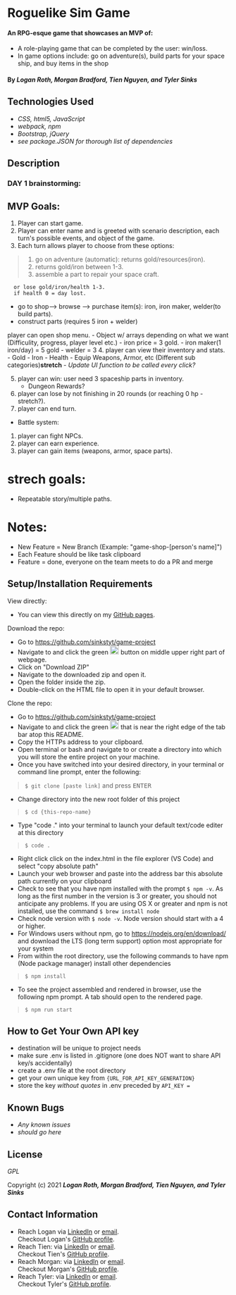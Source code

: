 # Roguelike Sim Game

#### An RPG-esque game that showcases an MVP of:
* A role-playing game that can be completed by the user: win/loss.
* In game options include: go on adventure(s), build parts for your space ship, and buy items in the shop

#### By _**Logan Roth, Morgan Bradford, Tien Nguyen, and Tyler Sinks**_

## Technologies Used

* _CSS, html5, JavaScript_
* _webpack, npm_
* _Bootstrap, jQuery_
* _see package.JSON for thorough list of dependencies_

## Description

### DAY 1 brainstorming:
## MVP Goals:

1. Player can start game.
2. Player can enter name and is greeted with scenario description, each turn's possible events, and object of the game.
3. Each turn allows player to choose from these options:
>  1. go on adventure (automatic): returns gold/resources(iron).
>  2. returns gold/iron between 1-3.
>  3. assemble a part to repair your space craft.
      
      or lose gold/iron/health 1-3.
      if health 0 = day lost.
  * go to shop--> browse --> purchase item(s): iron, iron maker, welder(to build parts).
  * construct parts (requires 5 iron + welder)

player can open shop menu.
    - Object w/ arrays depending on what we want (Difficulity, progress, player level etc.)
    - iron price = 3 gold.
    - iron maker(1 iron/day) = 5 gold
    - welder = 3
4. player can view their inventory and stats.
    - Gold
    - Iron
    - Health
    - Equip Weapons, Armor, etc (Different sub categories)**stretch**
    - _Update UI function to be called every click?_

5. player can win: user need 3 spaceship parts in inventory.
    - Dungeon Rewards?
6. player can lose by not finishing in 20 rounds (or reaching 0 hp - stretch?).
7. player can end turn.

* Battle system:
1. player can fight NPCs.
2. player can earn experience.
3. player can gain items (weapons, armor, space parts).
 
# strech goals: 
* Repeatable story/multiple paths.

# Notes:
- New Feature = New Branch (Example: "game-shop-[person's name]")
- Each Feature should be like task clipboard
- Feature = done, everyone on the team meets to do a PR and merge

## Setup/Installation Requirements

View directly:
* You can view this directly on my <a href="https://sinkstyt.github.io/game-project/index.html" target="_blank">GitHub pages</a>.

Download the repo:
* Go to https://github.com/sinkstyt/game-project
* Navigate to and click the green <img src="code.PNG" alt="code" height="20"> button on middle upper right part of webpage.
* Click on "Download ZIP"
* Navigate to the downloaded zip and open it.
* Open the folder inside the zip.
* Double-click on the HTML file to open it in your default browser.

Clone the repo:
* Go to https://github.com/sinkstyt/game-project
* Navigate to and click the green <img src="code.PNG" alt="code" height="20"> that is near the right edge of the tab bar atop this README.
* Copy the HTTPs address to your clipboard.
* Open terminal or bash and navigate to or create a directory into which you will store the entire project on your machine.
* Once you have switched into your desired directory, in your terminal or command line prompt, enter the following:
> `$ git clone [paste link]` and press <kbd>ENTER</kdb>
* Change directory into the new root folder of this project
> `$ cd {this-repo-name}`
* Type "code ." into your terminal to launch your default text/code editer at this directory
> `$ code .`
* Right click click on the index.html in the file explorer (VS Code) and select "copy absolute path"
* Launch your web browser and paste into the address bar this absolute path currently on your clipboard
* Check to see that you have npm installed with the prompt `$ npm -v`. As long as the first number in the version is 3 or greater, you should not anticipate any problems. If you are using OS X or greater and npm is not installed, use the command `$ brew install node`
* Check node version with `$ node -v`. Node version should start with a 4 or higher.
* For Windows users without npm, go to https://nodejs.org/en/download/ and download the LTS (long term support) option most appropriate for your system
* From within the root directory, use the following commands to have npm (Node package manager) install other dependencies
> `$ npm install`
* To see the project assembled and rendered in browser, use the following npm prompt. A tab should open to the rendered page.
> `$ npm run start`

## How to Get Your Own API key
* destination will be unique to project needs
* make sure .env is listed in .gitignore (one does NOT want to share API key/s accidentally)
* create a .env file at the root directory
* get your own unique key from `{URL_FOR_API_KEY_GENERATION}`
* store the key _without quotes_ in .env preceded by `API_KEY = `

## Known Bugs

* _Any known issues_
* _should go here_

## License
_GPL_

Copyright (c) 2021 **_Logan Roth, Morgan Bradford, Tien Nguyen, and Tyler Sinks_**

## Contact Information
* Reach Logan via <a href="https://www.linkedin.com/in/lo-gr/" target="_blank">LinkedIn</a> or <a href="mailto:diamondintheroth@gmail.com" target="_blank">email</a>.<br>
Checkout Logan's <a href="https://github.com/Lo-GR" target="_blank">GitHub profile</a>.</li>
* Reach Tien: via <a href="https://www.linkedin.com/in/nguyentien96/" target="_blank">LinkedIn</a> or <a href="mailto:tien96ng@gmail.com" target="_blank">email</a>.<br>
Checkout Tien's <a href="https://github.com/Tien96ng" target="_blank">GitHub profile</a>.</li>
* Reach Morgan: via <a href="https://www.linkedin.com/in/morganjbradford/" target="_blank">LinkedIn</a> or <a href="mailto:morganjbradford95@gmail.com" target="_blank">email</a>.<br>
Checkout Morgan's <a href="https://github.com/" target="_blank">GitHub profile</a>.</li>
* Reach Tyler: via <a href="https://www.linkedin.com/in/tyler-sinks-93438137/" target="_blank">LinkedIn</a> or <a href="mailto:tyler.sinks@gmail.com" target="_blank">email</a>.<br>
Checkout Tyler's <a href="https://github.com/sinkstyt" target="_blank">GitHub profile</a>.</li>